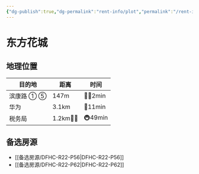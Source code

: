 ```yaml
---
{"dg-publish":true,"dg-permalink":"rent-info/plot","permalink":"/rent-info/plot/"}
---
```



# 东方花城

## 地理位置

| 目的地     | 距离       | 时间      |
| ---------- | ---------- | --------- |
| 滨康路 ① ⑤ | 147m       | 🚶‍♂️2min |
| 华为       | 3.1km      | 🛵11min   |
| 税务局     | 1.2km🚶‍♂️ | 🚇49min   |

## 备选房源

- [[备选房源/DFHC-R22-P56\|DFHC-R22-P56]]
- [[备选房源/DFHC-R22-P62\|DFHC-R22-P62]]



